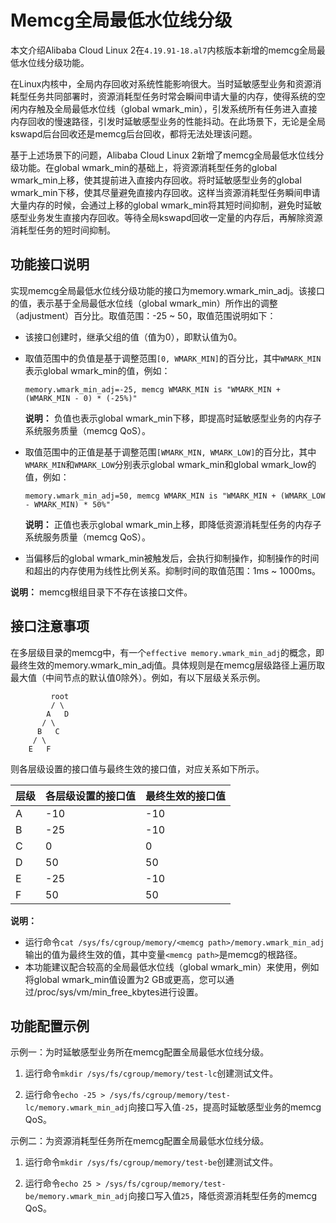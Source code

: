 # Memcg全局最低水位线分级

本文介绍Alibaba Cloud Linux 2在`4.19.91-18.al7`内核版本新增的memcg全局最低水位线分级功能。

在Linux内核中，全局内存回收对系统性能影响很大。当时延敏感型业务和资源消耗型任务共同部署时，资源消耗型任务时常会瞬间申请大量的内存，使得系统的空闲内存触及全局最低水位线（global wmark\_min），引发系统所有任务进入直接内存回收的慢速路径，引发时延敏感型业务的性能抖动。在此场景下，无论是全局kswapd后台回收还是memcg后台回收，都将无法处理该问题。

基于上述场景下的问题，Alibaba Cloud Linux 2新增了memcg全局最低水位线分级功能。在global wmark\_min的基础上，将资源消耗型任务的global wmark\_min上移，使其提前进入直接内存回收。将时延敏感型业务的global wmark\_min下移，使其尽量避免直接内存回收。这样当资源消耗型任务瞬间申请大量内存的时候，会通过上移的global wmark\_min将其短时间抑制，避免时延敏感型业务发生直接内存回收。等待全局kswapd回收一定量的内存后，再解除资源消耗型任务的短时间抑制。

## 功能接口说明

实现memcg全局最低水位线分级功能的接口为memory.wmark\_min\_adj。该接口的值，表示基于全局最低水位线（global wmark\_min）所作出的调整（adjustment）百分比。取值范围：-25 ~ 50，取值范围说明如下：

-   该接口创建时，继承父组的值（值为0），即默认值为0。
-   取值范围中的负值是基于调整范围`[0, WMARK_MIN]`的百分比，其中`WMARK_MIN`表示global wmark\_min的值，例如：

    ```
    memory.wmark_min_adj=-25, memcg WMARK_MIN is "WMARK_MIN + (WMARK_MIN - 0) * (-25%)"
    ```

    **说明：** 负值也表示global wmark\_min下移，即提高时延敏感型业务的内存子系统服务质量（memcg QoS）。

-   取值范围中的正值是基于调整范围`[WMARK_MIN, WMARK_LOW]`的百分比，其中`WMARK_MIN`和`WMARK_LOW`分别表示global wmark\_min和global wmark\_low的值，例如：

    ```
    memory.wmark_min_adj=50, memcg WMARK_MIN is "WMARK_MIN + (WMARK_LOW - WMARK_MIN) * 50%"
    ```

    **说明：** 正值也表示global wmark\_min上移，即降低资源消耗型任务的内存子系统服务质量（memcg QoS）。

-   当偏移后的global wmark\_min被触发后，会执行抑制操作，抑制操作的时间和超出的内存使用为线性比例关系。抑制时间的取值范围：1ms ~ 1000ms。

**说明：** memcg根组目录下不存在该接口文件。

## 接口注意事项

在多层级目录的memcg中，有一个`effective memory.wmark_min_adj`的概念，即最终生效的memory.wmark\_min\_adj值。具体规则是在memcg层级路径上遍历取最大值（中间节点的默认值0除外）。例如，有以下层级关系示例。

```
         root
         / \
        A   D
       / \
      B   C
     / \
    E   F
```

则各层级设置的接口值与最终生效的接口值，对应关系如下所示。

|层级|各层级设置的接口值|最终生效的接口值|
|--|---------|--------|
|A|-10|-10|
|B|-25|-10|
|C|0|0|
|D|50|50|
|E|-25|-10|
|F|50|50|

**说明：**

-   运行命令`cat /sys/fs/cgroup/memory/<memcg path>/memory.wmark_min_adj`输出的值为最终生效的值，其中变量`<memcg path>`是memcg的根路径。
-   本功能建议配合较高的全局最低水位线（global wmark\_min）来使用，例如将global wmark\_min值设置为2 GB或更高，您可以通过/proc/sys/vm/min\_free\_kbytes进行设置。

## 功能配置示例

示例一：为时延敏感型业务所在memcg配置全局最低水位线分级。

1.  运行命令`mkdir /sys/fs/cgroup/memory/test-lc`创建测试文件。

2.  运行命令`echo -25 > /sys/fs/cgroup/memory/test-lc/memory.wmark_min_adj`向接口写入值`-25`，提高时延敏感型业务的memcg QoS。


示例二：为资源消耗型任务所在memcg配置全局最低水位线分级。

1.  运行命令`mkdir /sys/fs/cgroup/memory/test-be`创建测试文件。

2.  运行命令`echo 25 > /sys/fs/cgroup/memory/test-be/memory.wmark_min_adj`向接口写入值`25`，降低资源消耗型任务的memcg QoS。


